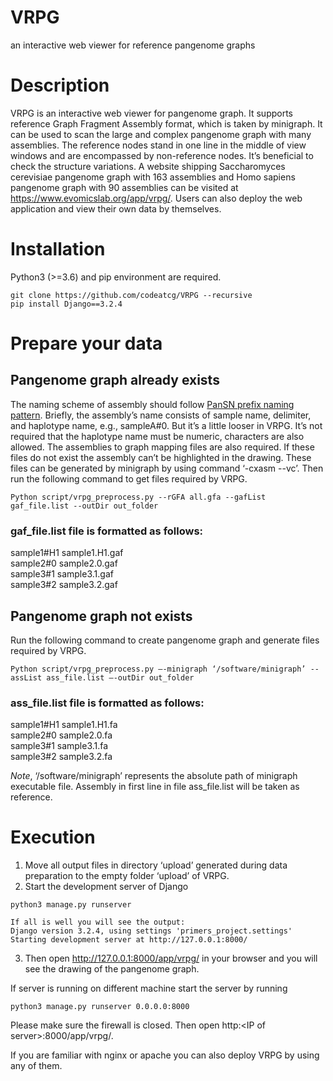 # VRPG
an interactive web viewer for reference pangenome graphs


# Description  
VRPG is an interactive web viewer for pangenome graph. It supports reference Graph Fragment Assembly format, which is taken by minigraph. It can be used to scan the large and complex pangenome graph with many assemblies. The reference nodes stand in one line in the middle of view windows and are encompassed by non-reference nodes. It’s beneficial to check the structure variations. A website shipping Saccharomyces cerevisiae pangenome graph with 163 assemblies and Homo sapiens pangenome graph with 90 assemblies can be visited at https://www.evomicslab.org/app/vrpg/. Users can also deploy the web application and view their own data by themselves.  

# Installation  
Python3 (>=3.6) and pip environment are required.  

```
git clone https://github.com/codeatcg/VRPG --recursive  
pip install Django==3.2.4  
```

# Prepare your data  

## Pangenome graph already exists  
The naming scheme of assembly should follow <a href="https://github.com/pangenome/PanSN-spec">PanSN prefix naming pattern</a>. Briefly, the assembly’s name consists of sample name, delimiter, and haplotype name, e.g., sampleA#0. But it’s a little looser in VRPG. It’s not required that the haplotype name must be numeric, characters are also allowed. The assemblies to graph mapping files are also required. If these files do not exist the assembly can’t be highlighted in the drawing. These files can be generated by minigraph by using command ‘-cxasm --vc’. Then run the following command to get files required by VRPG.  

```
Python script/vrpg_preprocess.py --rGFA all.gfa --gafList gaf_file.list --outDir out_folder
```

### gaf_file.list file is formatted as follows: 

sample1#H1	sample1.H1.gaf  
sample2#0	sample2.0.gaf  
sample3#1	sample3.1.gaf  
sample3#2	sample3.2.gaf  

## Pangenome graph not exists  

Run the following command to create pangenome graph and generate files required by VRPG.  

```
Python script/vrpg_preprocess.py –-minigraph ‘/software/minigraph’ --assList ass_file.list –-outDir out_folder  
```

### ass_file.list file is formatted as follows:  
sample1#H1	sample1.H1.fa  
sample2#0	sample2.0.fa  
sample3#1	sample3.1.fa  
sample3#2	sample3.2.fa  

*Note*, ‘/software/minigraph’ represents the absolute path of minigraph executable file. Assembly in first line in file ass_file.list will be taken as reference.  


# Execution  
1. Move all output files in directory ‘upload’ generated during data preparation to the empty folder ‘upload’ of VRPG.
2. Start the development server of Django  

```
python3 manage.py runserver  

If all is well you will see the output:  
Django version 3.2.4, using settings 'primers_project.settings'  
Starting development server at http://127.0.0.1:8000/  
```

3. Then open http://127.0.0.1:8000/app/vrpg/ in your browser and you will see the drawing of the pangenome graph.  

If server is running on different machine start the server by running

```
python3 manage.py runserver 0.0.0.0:8000
```
Please make sure the firewall is closed. Then open <a>http:\<IP of server\>:8000/app/vrpg/</a>.

If you are familiar with nginx or apache you can also deploy VRPG by using any of them.



